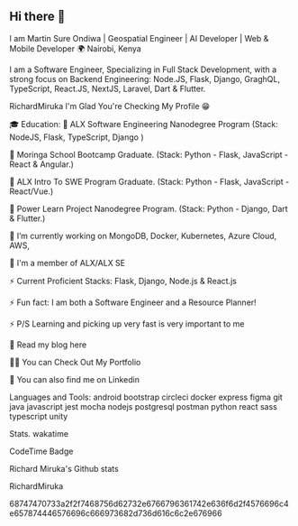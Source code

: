 ## Hi there 👋

I am Martin Sure Ondiwa | Geospatial Engineer | AI Developer | Web & Mobile Developer
🌍 Nairobi, Kenya

I am a Software Engineer, Specializing in Full Stack Development, with a strong focus on Backend Engineering: Node.JS, Flask, Django, GraghQL, TypeScript, React.JS, NextJS, Laravel, Dart & Flutter.


RichardMiruka I'm Glad You're Checking My Profile 😁

🎓 Education:
🔭 ALX Software Engineering Nanodegree Program (Stack: NodeJS, Flask, TypeScript, Django )

🔭 Moringa School Bootcamp Graduate. (Stack: Python - Flask, JavaScript - React & Angular.)

🔭 ALX Intro To SWE Program Graduate. (Stack: Python - Flask, JavaScript - React/Vue.)

🔭 Power Learn Project Nanodegree Program. (Stack: Python - Django, Dart & Flutter.)

🔭 I’m currently working on MongoDB, Docker, Kubernetes, Azure Cloud, AWS,

🔭 I'm a member of ALX/ALX SE

⚡ Current Proficient Stacks: Flask, Django, Node.js & React.js

⚡ Fun fact: I am both a Software Engineer and a Resource Planner!

⚡ P/S Learning and picking up very fast is very important to me

💬 Read my blog here

🏋🏿 You can Check Out My Portfolio

🔭 You can also find me on Linkedin

Languages and Tools:
android bootstrap circleci docker express figma git java javascript jest mocha nodejs postgresql postman python react sass typescript unity


Stats.
wakatime

CodeTime Badge



Richard Miruka's Github stats

RichardMiruka


68747470733a2f2f7468756d62732e6766796361742e636f6d2f4576696c4e657874446576696c666973682d736d616c6c2e676966

